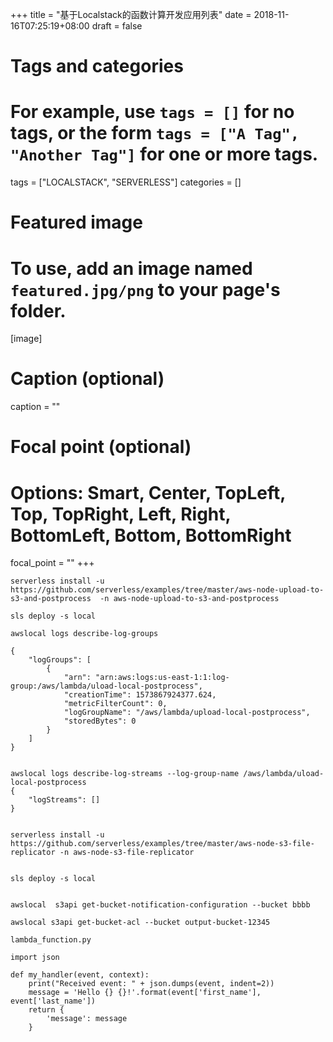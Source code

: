 +++
title = "基于Localstack的函数计算开发应用列表"
date = 2018-11-16T07:25:19+08:00
draft = false

# Tags and categories
# For example, use `tags = []` for no tags, or the form `tags = ["A Tag", "Another Tag"]` for one or more tags.
tags = ["LOCALSTACK", "SERVERLESS"]
categories = []

# Featured image
# To use, add an image named `featured.jpg/png` to your page's folder. 
[image]
  # Caption (optional)
  caption = ""

  # Focal point (optional)
  # Options: Smart, Center, TopLeft, Top, TopRight, Left, Right, BottomLeft, Bottom, BottomRight
  focal_point = ""
+++

```
serverless install -u  https://github.com/serverless/examples/tree/master/aws-node-upload-to-s3-and-postprocess  -n aws-node-upload-to-s3-and-postprocess

sls deploy -s local

awslocal logs describe-log-groups

{
    "logGroups": [
        {
            "arn": "arn:aws:logs:us-east-1:1:log-group:/aws/lambda/uload-local-postprocess",
            "creationTime": 1573867924377.624,
            "metricFilterCount": 0,
            "logGroupName": "/aws/lambda/upload-local-postprocess",
            "storedBytes": 0
        }
    ]
}


awslocal logs describe-log-streams --log-group-name /aws/lambda/uload-local-postprocess
{
    "logStreams": []
}


```



```
serverless install -u https://github.com/serverless/examples/tree/master/aws-node-s3-file-replicator -n aws-node-s3-file-replicator


sls deploy -s local


awslocal  s3api get-bucket-notification-configuration --bucket bbbb

awslocal s3api get-bucket-acl --bucket output-bucket-12345

```






`lambda_function.py`

```
import json

def my_handler(event, context):
    print("Received event: " + json.dumps(event, indent=2))
    message = 'Hello {} {}!'.format(event['first_name'], event['last_name'])
    return {
        'message': message
    }
```